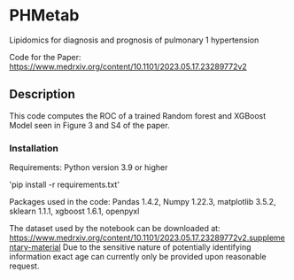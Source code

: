 # PHMetab
Lipidomics for diagnosis and prognosis of pulmonary 1 hypertension

Code for the Paper: https://www.medrxiv.org/content/10.1101/2023.05.17.23289772v2

## Description

This code computes the ROC of a trained Random forest and XGBoost Model seen in Figure 3 and S4 of the paper.

### Installation

Requirements:
Python version 3.9 or higher

'pip install -r requirements.txt'

Packages used in the code:
Pandas 1.4.2, Numpy 1.22.3, matplotlib 3.5.2, sklearn 1.1.1, xgboost 1.6.1, openpyxl

The dataset used by the notebook can be downloaded at:
https://www.medrxiv.org/content/10.1101/2023.05.17.23289772v2.supplementary-material
Due to the sensitive nature of potentially identifying information exact age can currently only be provided upon reasonable request.


